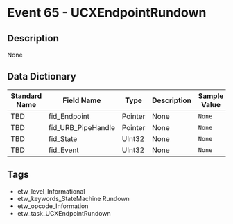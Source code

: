 # Event 65 - UCXEndpointRundown

## Description
None

## Data Dictionary
|Standard Name|Field Name|Type|Description|Sample Value|
|---|---|---|---|---|
|TBD|fid_Endpoint|Pointer|None|`None`|
|TBD|fid_URB_PipeHandle|Pointer|None|`None`|
|TBD|fid_State|UInt32|None|`None`|
|TBD|fid_Event|UInt32|None|`None`|

## Tags
* etw_level_Informational
* etw_keywords_StateMachine Rundown
* etw_opcode_Information
* etw_task_UCXEndpointRundown